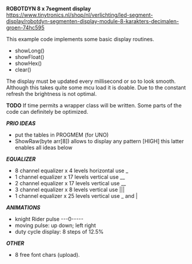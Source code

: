 
**ROBOTDYN 8 x 7segment display**
https://www.tinytronics.nl/shop/nl/verlichting/led-segment-display/robotdyn-segmenten-display-module-8-karakters-decimalen-groen-74hc595

This example code implements some basic display routines.
- showLong()
- showFloat()
- showHex()
- clear()

The display must be updated every millisecond or so to look smooth.
Although this takes quite some mcu load it is doable.
Due to the constant refresh the brightness is not optimal.

**TODO**
If time permits a wrapper class will be written. 
Some parts of the code can definitely be optimized.

***PRIO IDEAS***
- put the tables in PROGMEM (for UNO)
- ShowRaw(byte arr[8]) allows to display any pattern [HIGH]
  this latter enables all ideas below

***EQUALIZER***
- 8 channel equalizer x 4 levels    horizontal  use _  
- 1 channel equalizer x 17 levels   vertical    use __  
- 2 channel equalizer x 17 levels   vertical    use __  
- 3 channel equalizer x  8 levels   vertical    use ||| 
- 1 channel equalizer x 25 levels   vertical    use _ and | 

***ANIMATIONS***
- knight Rider pulse ---0----- 
- moving pulse: up down; left right
- duty cycle display: 8 steps of 12.5%

***OTHER***
- 8 free font chars (upload).


